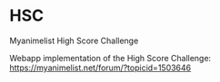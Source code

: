 # HSC
Myanimelist High Score Challenge


Webapp implementation of the High Score Challenge: https://myanimelist.net/forum/?topicid=1503646